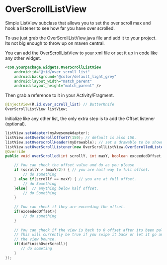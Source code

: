 OverScrollListView
==================

Simple ListView subclass that allows you to set the over scroll max and hook a listener to see how far you have over scrolled.

To use just grab the OverScrollListView.java file and add it to your project. Its not big enough to throw up on maven central.

You can add the OverScrollListView to your xml file or set it up in code like any other widget.

```xml
<com.yourpackage.widgets.OverScrollListView
    android:id="@+id/over_scroll_list"
    android:background="@color/default_light_grey"
    android:layout_width="match_parent"
    android:layout_height="match_parent" />
```

Then grab a reference to it in your Activity/Fragment.

```java
@InjectView(R.id.over_scroll_list) // ButterKnife
OverScrollListView listView;
```

Initialize like any other list, the only extra step is to add the Offset listener (optional). 

```java
listView.setAdapter(myAwesomeAdapter);
listView.setOverScrollOffsetY(150); // default is also 150.
listView.setOverscrollHeader(myDrawable); // set a drawable to be shown in the scroll offset area.
listView.setOverScrollListener(new OverScrollListView.OverScrolledListener() {
@Override
public void overScrolled(int scrollY, int maxY, boolean exceededOffset, boolean didFinishOverScroll) {

    // You can check the offset value and do as you please
    if (scrollY > (maxY/2)) { // you are half way to full offset.
        // do something
    } else if(scrollY == maxY) { // you are at full offset.
        // do Something
    }else{  // anything below half offset.
        // do Something
    } 
    
    // You can check if they are exceeding the offset. 
    if(exceededOffset){
        // do something
    }
    
    // You can check if the view is back to 0 offset after its been pulled.
    // This will currently be true if you swipe it back or let it go and let
    // the view bounce.
    if(didFinishOverScroll){
       // do someting
    }
});
```


